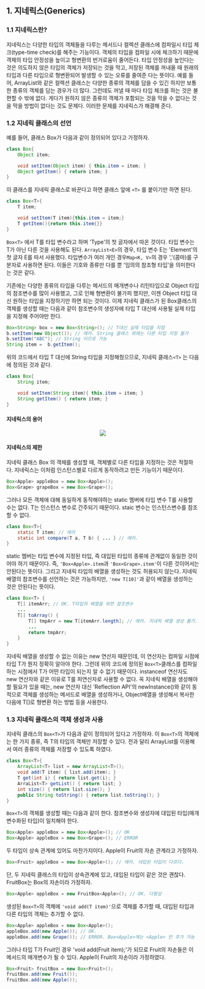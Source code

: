## 1. 지네릭스(Generics)
### 1.1 지네릭스란?
지네릭스는 다양한 타입의 객체들을 다루는 메서드나 컬렉션 클래스에 컴파일시 타입 체크(type-time check)를 해주는 기능이다. 객체의 타입을 컴파일 시에 체크하기 때문에 객체의 타입 안정성을 높이고 형변환의 번거로움이 줄어든다.
타입 안정성을 높인다는 것은 의도하지 않은 타입의 객체가 저장되는 것을 막고, 저장된 객체를 꺼내올 때 원래의 타입과 다른 타입으로 형변환되어 발생할 수 있는 오류를 줄여준 다는 뜻이다.
예를 들어, ArrayList와 같은 컬렉션 클래스는 다양한 종류의 객체를 담을 수 있긴 하지만 보통 한 종류의 객체를 담는 경우가 더 많다. 그런데도 꺼낼 때 마다 타입 체크를 하는 것은 불편할 수 밖에 없다. 게다가 원하지 않은 종류의 객체가 포함되는 것을 막을 수 없다는 것을 막을 방법이 없다는 것도 문제다. 이러한 문제를 지네릭스가 해결해 준다.

### 1.2 지네릭 클래스의 선언
예를 들어, 클래스 Box가 다음과 같이 정의되어 있다고 가정하자.
```java
class Box{
    Object item;

    void setItem(Object item) { this.item = item; }
    Object getItem() { return item; }
}
```

이 클래스를 지네릭 클래스로 바꾼다고 하면 클래스 앞에 `<T>` 를 붙이기만 하면 된다.

```JAVA
class Box<T>{
    T item;

    void setItem(T item){this.item = item;}
    T getItem(){return this.item{}}
}
```

`Box<T>` 에서 T를 타입 변수라고 하며 'Type'의 첫 글자에서 따온 것이다. 타입 변수는 T가 아닌 다른 것을 사용해도 된다. `ArrayList<E>`의 경우, 타입 변수 E는 'Element'의 첫 글자 E를 따서 사용했다.  타입변수가 여러 개인 경우`Map<K, V>`의 경우 ','(콤마)를 구분자로 사용하면 된다.
이들은 기호와 종류만 다를 뿐 '임의의 참조형 타입'을 의미한다는 것은 같다.

기존에는 다양한 종류의 타입을 다루는 메서드의 매개변수나 리턴타입으로 Object 타입의 참조변수를 많이 사용했고, 그로 인해 형변환이 불가피 했지만, 이젠 Object 타입 대신 원하는 타입을 지정하기만 하면 되는 것이다.
이제 지네릭 클래스가 된 Box클래스의 객체를 생성할 때는 다음과 같이 참조변수의 생성자에 타입 T 대신에 사용될 실제 타입을 지정해 주어야만 한다.

```java
Box<String> box = new Box<String>(); // T대신 실제 타입을 지정
b.setItem(new Object()); // 에러. String 클래스 외에는 다른 타입 지정 불가
b.setItem("ABC"); // String 이므로 가능
String item =  b.getItem();
```

위의 코드에서 타입 T 대신에 String 타입을 지정해줬으므로, 지네릭 클래스`<T>` 는 다음에 정의된 것과 같다.

```java
class Box{
    String item;

    void setItem(String item){ this.item = item; }
    String getItem() { return item; }
}
```
#### 지네릭스의 용어
<div align="center">
<img src="https://user-images.githubusercontent.com/97272787/221534876-d0f727a4-7cec-4d44-9e4b-7dcd21f06e01.png">
</div>

#### 지네릭스의 제한
지네릭 클래스 Box 의 객체를 생성할 때, 객체별로 다른 타입을 지정하는 것은 적절하다. 지네릭스는 이처럼 인스턴스별로 다르게 동작하려고 만든 기능이기 때문이다.

```java
Box<Apple> appleBox = new Box<Apple>();
Box<Grape> grapeBox = new Box<Grape>();
```

그러나 모든 객체에 대해 동일하게 동작해야하는 static 멤버에 타입 변수 T를 사용할 수는 없다. T는 인스턴스 변수로 간주되기 때문이다. staic 변수는 인스턴스변수를 참조할 수 없다.
```java
class Box<T>{
    static T item; // 에러
    static int compare(T a, T b) { ... } // 에러.
}
```

static 멤버는 타입 변수에 지정된 타입, 즉 대입된 타입의 종류에 관계없이 동일한 것이어야 하기 때문이다. 즉, `'Box<Apple>.item`과 `'Box<Grape>.item'`이 다른 것이어서는 안된다는 뜻이다. 그리고 지네릭 타입의 배열을 생성하는 것도 허용되지 않는다. 지네릭 배열의 참조변수를 선언하는 것은 가능하지만, `'new T[10]'`과 같이 배열을 생성하는 것은 안된다는 뜻이다.

```java
class Box<T> {
    T[] itemArr; // OK. T타입의 배열을 위한 참조변수
    ...
    T[] toArray() {
        T[] tmpArr = new T[itemArr.length]; // 에러. 지네릭 배열 생성 불가.
        ...
        return tmpArr;
    }
}
```

지네릭 배열을 생성할 수 없는 이유는 new 연산자 때문인데, 이 연산자는 컴파일 시점에 타입 T가 뭔지 정확히 알아야 한다. 그런데 위의 코드에 정의된 `Box<T>`클래스를 컴파일 하는 시점에서 T가 어떤 타입이 되는지 알 수 없기 때문이다. instanceof 연산자도 new 연산자와 같은 이유로 T를 피연산자로 사용할 수 없다.
꼭 지네릭 배열을 생성해야 할 필요가 있을 때는, new 연산자 대신 'Reflection API'의 newInstance()와 같이 동적으로 객체를 생성하는 메서드로 배열을 생성하거나, Object배열을 생성해서 복사한 다음에 T[]로 형변환 하는 방법 등을 사용한다.

### 1.3 지네릭 클래스의 객체 생성과 사용
지네릭 클래스의 `Box<T>`가 다음과 같이 정의되어 있다고 가정하자. 이 `Box<T>`의 객체에는 한 가지 종류, 즉 T의 타입의 객체만 저장할 수 있다. 전과 달리 ArrayList를 이용해서 여러 종류의 객체를 저장할 수 있도록 하였다.

```java
class Box<T>{
    ArrayList<T> list = new ArrayList<T>();
    void add(T item) { list.add(item); }
    T get(int i) { return list.get(i); }
    ArraList<T> getList() { return list; }
    int size() { return list.size(); }
    public String toString() { return list.toString(); }
}
```

`Box<T>`의 객체를 생성할 때는 다음과 같이 한다. 참조변수와 생성자에 대입된 타입(매개변수화된 타입)이 일치해야 한다.

```java
Box<Apple> appleBox = new Box<Apple>(); // OK
Box<Apple> appleBox = new Box<Grape>(); // ERROR
```

두 타입이 상속 관계에 있어도 마찬가지이다. Apple이 Fruit의 자손 관계라고 가정하자.

```java
Box<Fruit> appleBox = new Box<Apple>(); // 에러. 대입된 타입이 다르다.
```

단, 두 지네릭 클래스의 타입이 상속관계에 있고, 대입된 타입이 같은 것은 괜찮다. FruitBox는 Box의 자손이라 가정하자.
```java
Box<Apple> appleBox = new FruitBox<Apple>(); // OK. 다형성
```

생성된 `Box<T>`의 객체에 `'void add(T item)'`으로 객체를 추가할 때, 대입된 타입과 다른 타입의 객체는 추가할 수 없다.
```java
Box<Apple> appleBox = new Box<Apple>();
appleBox.add(new Apple()); // OK.
appleBox.add(new Grape()); // ERROR. Box<Apple>에는 <Apple> 만 추가 가능
```

그러나 타입 T가 Fruit인 경우 'void add(Fruit item);'가 되므로 Fruit의 자손들은 이 메서드의 매개변수가 될 수 있다. Apple이 Fruit의 자손이라 가정하였다.
```java
Box<Fruit> fruitBox = new Box<Fruit>();
fruitBox.add(new Fruit());
fruitBox.add(new Apple());
```
